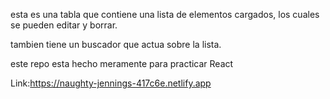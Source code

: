 esta es una tabla que contiene una lista de elementos cargados, los cuales se pueden editar y borrar.

tambien tiene un buscador que actua sobre la lista.

este repo esta hecho meramente para practicar React

Link:https://naughty-jennings-417c6e.netlify.app

